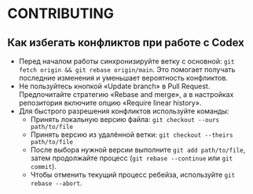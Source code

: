 # CONTRIBUTING

## Как избегать конфликтов при работе с Codex

* Перед началом работы синхронизируйте ветку с основной: `git fetch origin && git rebase origin/main`. Это помогает получать последние изменения и уменьшает вероятность конфликтов.
* Не пользуйтесь кнопкой «Update branch» в Pull Request. Предпочитайте стратегию «Rebase and merge», а в настройках репозитория включите опцию «Require linear history».
* Для быстрого разрешения конфликтов используйте команды:
  * Принять локальную версию файла: `git checkout --ours path/to/file`
  * Принять версию из удалённой ветки: `git checkout --theirs path/to/file`
  * После выбора нужной версии выполните `git add path/to/file`, затем продолжайте процесс (`git rebase --continue` или `git commit`).
  * Чтобы отменить текущий процесс ребейза, используйте `git rebase --abort`.
